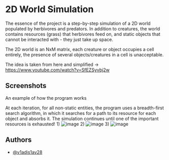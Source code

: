 
# 2D World Simulation

The essence of the project is a step-by-step simulation of a 2D world populated by herbivores and predators. In addition to creatures, the world contains resources (grass) that herbivores feed on, and static objects that cannot be interacted with - they just take up space.

The 2D world is an NxM matrix, each creature or object occupies a cell entirely, the presence of several objects/creatures in a cell is unacceptable.

The idea is taken from here and simplified -> https://www.youtube.com/watch?v=SfEZSyvbj2w


## Screenshots

An example of how the program works

At each iteration, for all non-static entities, the program uses a breadth-first search algorithm, in which it searches for a path to its resource for each object and absorbs it. The simulation continues until one of the important resources is exhausted!
1)
![image](https://github.com/user-attachments/assets/28c92ce8-e38a-48dd-a8bd-7e4698880b47)
2)
![image](https://github.com/user-attachments/assets/b6b0809a-ec57-4e50-9c2a-1b177c3ee044)
3)
![image](https://github.com/user-attachments/assets/0e555c1c-e05d-4c28-89d3-21d71dc99db1)

## Authors

- [@v1adis1av28](https://github.com/v1adis1av28)

